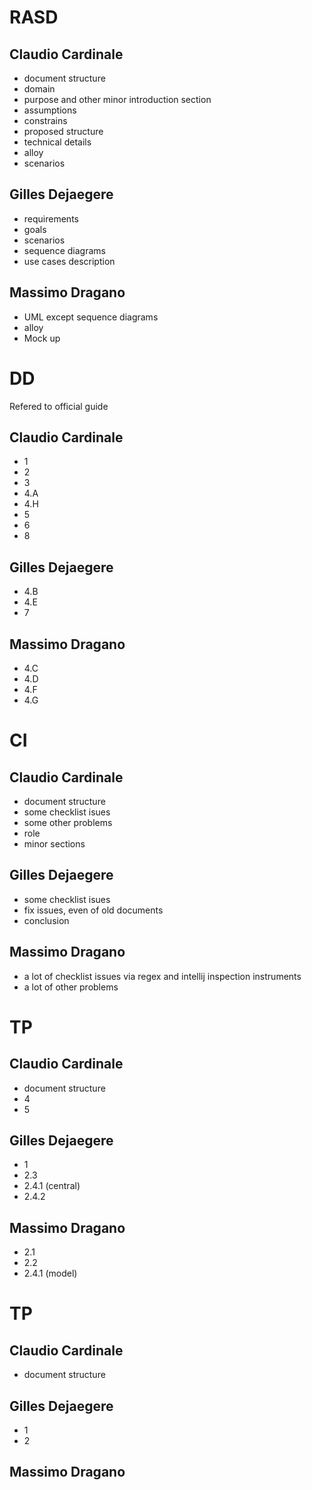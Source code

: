 # RASD
## Claudio Cardinale
* document structure
* domain
* purpose and other minor introduction section
* assumptions
* constrains 
* proposed structure
* technical details
* alloy
* scenarios

## Gilles Dejaegere
* requirements
* goals
* scenarios
* sequence diagrams
* use cases description

## Massimo Dragano
* UML except sequence diagrams
* alloy
* Mock up

# DD
Refered to official guide
## Claudio Cardinale
* 1
* 2
* 3
* 4.A
* 4.H
* 5
* 6
* 8

## Gilles Dejaegere
* 4.B
* 4.E
* 7

## Massimo Dragano
* 4.C
* 4.D
* 4.F
* 4.G

# CI
## Claudio Cardinale
* document structure
* some checklist isues
* some other problems
* role
* minor sections

## Gilles Dejaegere
* some checklist isues
* fix issues, even of old documents
* conclusion


## Massimo Dragano
* a lot of checklist issues via regex and intellij inspection instruments
* a lot of other problems

# TP
## Claudio Cardinale
* document structure
* 4
* 5

## Gilles Dejaegere
* 1
* 2.3
* 2.4.1 (central)
* 2.4.2

## Massimo Dragano
* 2.1
* 2.2
* 2.4.1 (model)

# TP
## Claudio Cardinale
* document structure

## Gilles Dejaegere
* 1
* 2

## Massimo Dragano

